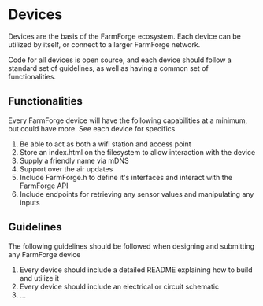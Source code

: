 # Devices
Devices are the basis of the FarmForge ecosystem. Each device can be utilized by itself, or connect to a larger FarmForge network.

Code for all devices is open source, and each device should follow a standard set of guidelines, as well as having a common set of functionalities.

## Functionalities
Every FarmForge device will have the following capabilities at a minimum, but could have more. See each device for specifics

1. Be able to act as both a wifi station and access point
2. Store an index.html on the filesystem to allow interaction with the device
3. Supply a friendly name via mDNS
4. Support over the air updates
5. Include FarmForge.h to define it's interfaces and interact with the FarmForge API
6. Include endpoints for retrieving any sensor values and manipulating any inputs

## Guidelines
The following guidelines should be followed when designing and submitting any FarmForge device

1. Every device should include a detailed README explaining how to build and utilize it
2. Every device should include an electrical or circuit schematic
3. ...